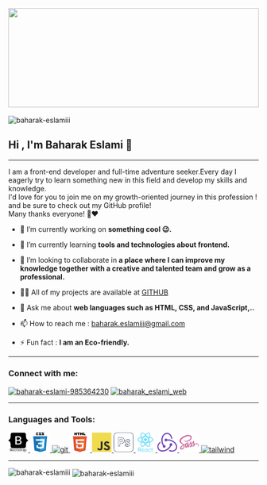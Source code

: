 <img src="https://drive.google.com/uc?id=1v0Pba3tqxuyREkha7DD5rR1z9MQixILt&export=view"   width="100%"  height="200"/>
<p align="left"> <img src="https://komarev.com/ghpvc/?username=baharak-eslamiii&label=Profile%20views&color=0e75b6&style=flat" alt="baharak-eslamiii" /> </p>
<h2 align="left">Hi , I'm Baharak Eslami 👋</h2>

 ---
I am a front-end developer and full-time adventure seeker.Every day I eagerly try to learn something new in this field and develop my skills and knowledge.  
I'd love for you to join me on my growth-oriented journey in this profession ! and be sure to check out my GitHub profile!<br> Many thanks everyone! 🙏❤️


- 🔭 I’m currently working on **something cool 😉.**

- 🌱 I’m currently learning **tools and technologies about frontend.**

- 👯 I’m looking to collaborate in **a place where I can improve my knowledge together with a creative and talented team and grow as a professional.**

- 👩‍💻 All of my projects are available at [GITHUB](https://github.com/Baharak-Eslamiii)
- 💬 Ask me about **web languages such as HTML, CSS, and JavaScript,..**
- 📫 How to reach me : [baharak.eslamiii@gmail.com](#)

- ⚡ Fun fact : **I am an Eco-friendly.**
---
<h3 align="left">Connect with me:</h3>
<p align="left">
<a href="https://linkedin.com/in/baharak-eslami-985364230" target="blank"><img align="center" src="https://raw.githubusercontent.com/rahuldkjain/github-profile-readme-generator/master/src/images/icons/Social/linked-in-alt.svg" alt="baharak-eslami-985364230" height="30" width="40" /></a>
<a href="https://instagram.com/baharak_eslami_web" target="blank"><img align="center" src="https://raw.githubusercontent.com/rahuldkjain/github-profile-readme-generator/master/src/images/icons/Social/instagram.svg" alt="baharak_eslami_web" height="30" width="40" /></a>
</p>

---
<h3 align="left">Languages and Tools:</h3>
<p align="left"> <a href="https://getbootstrap.com" target="_blank" rel="noreferrer"> <img src="https://raw.githubusercontent.com/devicons/devicon/master/icons/bootstrap/bootstrap-plain-wordmark.svg" alt="bootstrap" width="40" height="40"/> </a> <a href="https://www.w3schools.com/css/" target="_blank" rel="noreferrer"> <img src="https://raw.githubusercontent.com/devicons/devicon/master/icons/css3/css3-original-wordmark.svg" alt="css3" width="40" height="40"/> </a> <a href="https://git-scm.com/" target="_blank" rel="noreferrer"> <img src="https://www.vectorlogo.zone/logos/git-scm/git-scm-icon.svg" alt="git" width="40" height="40"/> </a> <a href="https://www.w3.org/html/" target="_blank" rel="noreferrer"> <img src="https://raw.githubusercontent.com/devicons/devicon/master/icons/html5/html5-original-wordmark.svg" alt="html5" width="40" height="40"/> </a> <a href="https://developer.mozilla.org/en-US/docs/Web/JavaScript" target="_blank" rel="noreferrer"> <img src="https://raw.githubusercontent.com/devicons/devicon/master/icons/javascript/javascript-original.svg" alt="javascript" width="40" height="40"/> </a> <a href="https://www.photoshop.com/en" target="_blank" rel="noreferrer"> <img src="https://raw.githubusercontent.com/devicons/devicon/master/icons/photoshop/photoshop-line.svg" alt="photoshop" width="40" height="40"/> </a> <a href="https://reactjs.org/" target="_blank" rel="noreferrer"> <img src="https://raw.githubusercontent.com/devicons/devicon/master/icons/react/react-original-wordmark.svg" alt="react" width="40" height="40"/> </a> <a href="https://redux.js.org" target="_blank" rel="noreferrer"> <img src="https://raw.githubusercontent.com/devicons/devicon/master/icons/redux/redux-original.svg" alt="redux" width="40" height="40"/> </a> <a href="https://sass-lang.com" target="_blank" rel="noreferrer"> <img src="https://raw.githubusercontent.com/devicons/devicon/master/icons/sass/sass-original.svg" alt="sass" width="40" height="40"/> </a> <a href="https://tailwindcss.com/" target="_blank" rel="noreferrer"> <img src="https://www.vectorlogo.zone/logos/tailwindcss/tailwindcss-icon.svg" alt="tailwind" width="40" height="40"/> </a> </p>

---
<p><img align="left" src="https://github-readme-stats.vercel.app/api/top-langs?username=baharak-eslamiii&show_icons=true&locale=en&layout=compact" alt="baharak-eslamiii" /></p>

<p>&nbsp;<img align="center" src="https://github-readme-stats.vercel.app/api?username=baharak-eslamiii&show_icons=true&locale=en" alt="baharak-eslamiii" /></p>


